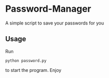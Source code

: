 # Password-Manager
A simple script to save your passwords for you

## Usage
Run
```
python password.py
```
to start the program. Enjoy
